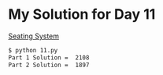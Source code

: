 # My Solution for Day 11

[Seating System](https://adventofcode.com/2020/day/11)
```bash
$ python 11.py
Part 1 Solution =  2108
Part 2 Solution =  1897
```
